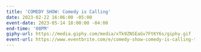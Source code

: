 ```yaml
---
title: 'COMEDY SHOW: Comedy is Calling'
date: 2023-02-22 16:06:00 -05:00
event-date: 2023-05-14 18:00:00 -04:00
end-time: '08PM'
giphy-url: https://media.giphy.com/media/xTk9ZNSEaGv7FtKY6s/giphy.gif
event-url: https://www.eventbrite.com/e/comedy-show-comedy-is-calling-tickets-625290910947
---
```


